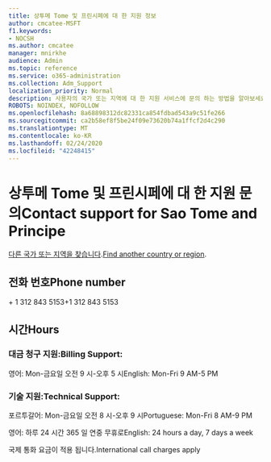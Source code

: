 ```yaml
---
title: 상투메 Tome 및 프린시페에 대 한 지원 정보
author: cmcatee-MSFT
f1.keywords:
- NOCSH
ms.author: cmcatee
manager: mnirkhe
audience: Admin
ms.topic: reference
ms.service: o365-administration
ms.collection: Adm_Support
localization_priority: Normal
description: 사용자의 국가 또는 지역에 대 한 지원 서비스에 문의 하는 방법을 알아보세요.
ROBOTS: NOINDEX, NOFOLLOW
ms.openlocfilehash: 8a68898312dc82331ca854fdbad543a9c51fe266
ms.sourcegitcommit: ca2b58ef8f5be24f09e73620b74a1ffcf2d4c290
ms.translationtype: MT
ms.contentlocale: ko-KR
ms.lasthandoff: 02/24/2020
ms.locfileid: "42248415"
---
```

# <a name="contact-support-for-sao-tome-and-principe"></a><span data-ttu-id="3803c-103">상투메 Tome 및 프린시페에 대 한 지원 문의</span><span class="sxs-lookup"><span data-stu-id="3803c-103">Contact support for Sao Tome and Principe</span></span>

<span data-ttu-id="3803c-104">[다른 국가 또는 지역을 찾습니다](../contact-support-for-business-products.md).</span><span class="sxs-lookup"><span data-stu-id="3803c-104">[Find another country or region](../contact-support-for-business-products.md).</span></span>

## <a name="phone-number"></a><span data-ttu-id="3803c-105">전화 번호</span><span class="sxs-lookup"><span data-stu-id="3803c-105">Phone number</span></span>
<span data-ttu-id="3803c-106">+ 1 312 843 5153</span><span class="sxs-lookup"><span data-stu-id="3803c-106">+1 312 843 5153</span></span>

## <a name="hours"></a><span data-ttu-id="3803c-107">시간</span><span class="sxs-lookup"><span data-stu-id="3803c-107">Hours</span></span>
### <a name="billing-support"></a><span data-ttu-id="3803c-108">대금 청구 지원:</span><span class="sxs-lookup"><span data-stu-id="3803c-108">Billing Support:</span></span>

<span data-ttu-id="3803c-109">영어: Mon-금요일 오전 9 시-오후 5 시</span><span class="sxs-lookup"><span data-stu-id="3803c-109">English: Mon-Fri 9 AM-5 PM</span></span>

### <a name="technical-support"></a><span data-ttu-id="3803c-110">기술 지원:</span><span class="sxs-lookup"><span data-stu-id="3803c-110">Technical Support:</span></span>

<span data-ttu-id="3803c-111">포르투갈어: Mon-금요일 오전 8 시-오후 9 시</span><span class="sxs-lookup"><span data-stu-id="3803c-111">Portuguese: Mon-Fri 8 AM-9 PM</span></span>

<span data-ttu-id="3803c-112">영어: 하루 24 시간 365 일 연중 무휴로</span><span class="sxs-lookup"><span data-stu-id="3803c-112">English: 24 hours a day, 7 days a week</span></span>

<span data-ttu-id="3803c-113">국제 통화 요금이 적용 됩니다.</span><span class="sxs-lookup"><span data-stu-id="3803c-113">International call charges apply</span></span>
